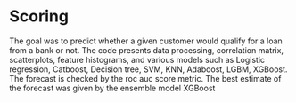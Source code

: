 # Scoring
The goal was to predict whether a given customer would qualify for a loan from a bank or not.
The code presents data processing, correlation matrix, scatterplots, feature histograms, and various models such as Logistic regression, Catboost, Decision tree, SVM, KNN, Adaboost, LGBM, XGBoost.
The forecast is checked by the roc auc score metric. The best estimate of the forecast was given by the ensemble model XGBoost
